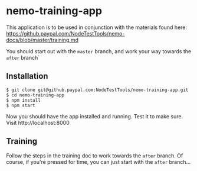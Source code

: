 # nemo-training-app

This application is to be used in conjunction with the materials found here:
https://github.paypal.com/NodeTestTools/nemo-docs/blob/master/training.md

You should start out with the `master` branch, and work your way towards the `after` branch`

## Installation

```shell
$ git clone git@github.paypal.com:NodeTestTools/nemo-training-app.git
$ cd nemo-training-app
$ npm install
$ npm start
```

Now you should have the app installed and running. Test it to make sure. Visit http://localhost:8000

## Training

Follow the steps in the training doc to work towards the `after` branch. Of course, if you're pressed for time, you can just start with the `after` branch...
